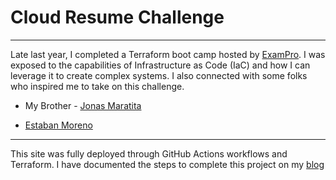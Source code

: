 # Cloud Resume Challenge


---
Late last year, I completed a Terraform boot camp hosted by [ExamPro](https://www.exampro.co/). I was exposed to the capabilities of Infrastructure as Code (IaC) and how I can leverage it to create complex systems. I also connected with some folks who inspired me to take on this challenge.

* My Brother - [Jonas Maratita](https://resume.maratita.link/)
    
* [Estaban Moreno](https://estebanmoreno.link)
---

This site was fully deployed through GitHub Actions workflows and Terraform. I have documented the steps to complete this project on my [blog](https://blog.michaelmaratita.com/series/cloud-resume)

